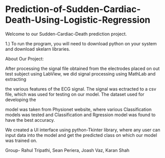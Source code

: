 # Prediction-of-Sudden-Cardiac-Death-Using-Logistic-Regression

Welcome to our Sudden-Cardiac-Death prediction project.

1.) To run the program, you will need to download python on your system and download skelarn libraries.

About Our Project:

  After processing the signal file obtained from the electrodes placed on out test subject using LabView, we did signal processing using MathLab and extracting 
  
  the various features of the ECG signal. The signal was ectracted to a csv file, which was used for testing on our model. The dataset used for developing the 
  
  model was taken from Physionet website, where various Classification models was tested and Classification and Rgression model was found to have the best accuracy.
  
  We created a UI interface using python-Tkinter library, where any user can input data into the model and get the predicted class on which our model was trained on.


Group- Rahul Tripathi, Sean Periera, Joash Vaz, Karan Shah
